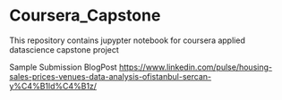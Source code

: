 # Coursera_Capstone

This repository contains jupypter notebook for coursera applied
datascience capstone project

Sample Submission BlogPost
https://www.linkedin.com/pulse/housing-sales-prices-venues-data-analysis-ofistanbul-sercan-y%C4%B1ld%C4%B1z/